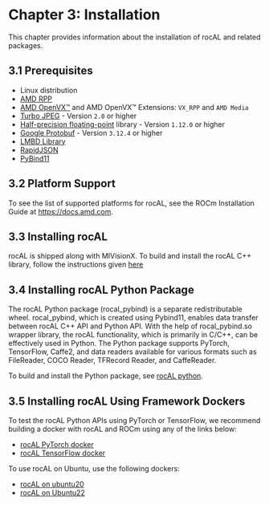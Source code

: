 # Chapter 3: Installation

This chapter provides information about the installation of rocAL and related packages.  

## 3.1 Prerequisites 

* Linux distribution
*  [AMD RPP](https://github.com/ROCm/rpp)
*  [AMD OpenVX&trade;](https://github.com/ROCm/MIVisionX/tree/master/amd_openvx) and AMD OpenVX&trade; Extensions: `VX_RPP` and `AMD Media`
*  [Turbo JPEG](https://libjpeg-turbo.org/) - Version `2.0` or higher
*  [Half-precision floating-point](https://half.sourceforge.net) library - Version `1.12.0` or higher
*  [Google Protobuf](https://developers.google.com/protocol-buffers) - Version `3.12.4` or higher
*  [LMBD Library](http://www.lmdb.tech/doc/)
*  [RapidJSON](https://github.com/Tencent/rapidjson)
*  [PyBind11](https://github.com/pybind/pybind11)

## 3.2 Platform Support

To see the list of supported platforms for rocAL, see the ROCm Installation Guide at https://docs.amd.com. 

## 3.3 Installing rocAL 

rocAL is shipped along with MIVisionX. To build and install the rocAL C++ library, follow the instructions given [here](https://github.com/ROCm/MIVisionX#build--install-mivisionx)

## 3.4 Installing rocAL Python Package 

The rocAL Python package (rocal_pybind) is a separate redistributable wheel. rocal_pybind, which is created using Pybind11, enables data transfer between rocAL C++ API and Python API. With the help of rocal_pybind.so wrapper library, the rocAL functionality, which is primarily in C/C++, can be effectively used in Python. 
The Python package supports PyTorch, TensorFlow, Caffe2, and data readers available for various formats such as FileReader, COCO Reader, TFRecord Reader, and CaffeReader.

To build and install the Python package, see [rocAL python](https://github.com/ROCm/MIVisionX/tree/master/rocAL/rocAL_pybind).

## 3.5 Installing rocAL Using Framework Dockers

To test the rocAL Python APIs using PyTorch or TensorFlow, we recommend building a docker with rocAL and ROCm using any of the links below:

- [rocAL PyTorch docker](https://github.com/ROCm/MIVisionX/tree/master/docker/pytorch)
- [rocAL TensorFlow docker](https://github.com/ROCm/MIVisionX/tree/master/docker/tensorflow)

To use rocAL on Ubuntu, use the following dockers:

- [rocAL on ubuntu20](https://github.com/ROCm/MIVisionX/blob/master/docker/mivisionx-on-ubuntu20.dockerfile)
- [rocAL on Ubuntu22](https://github.com/ROCm/MIVisionX/blob/master/docker/mivisionx-on-ubuntu22.dockerfile)
